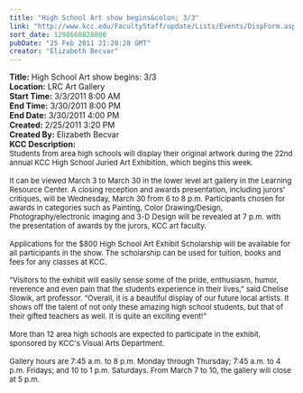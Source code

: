 ```yaml
---
title: "High School Art show begins&colon; 3/3"
link: "http://www.kcc.edu/FacultyStaff/update/Lists/Events/DispForm.aspx?ID=53"
sort_date: 1298668828000
pubDate: "25 Feb 2011 21:20:28 GMT"
creator: "Elizabeth Becvar"
---
```


<div><b>Title:</b> High School Art show begins: 3/3</div>
<div><b>Location:</b> LRC Art Gallery</div>
<div><b>Start Time:</b> 3/3/2011 8:00 AM</div>
<div><b>End Time:</b> 3/30/2011 8:00 PM</div>
<div><b>End Date:</b> 3/30/2011 4:00 PM</div>
<div><b>Created:</b> 2/25/2011 3:20 PM</div>
<div><b>Created By:</b> Elizabeth Becvar</div>
<div><b>KCC Description:</b> <div class=ExternalClass75D795B21F1C4358BB0BBFE337CD5609><div><font size=2>Students from area high schools will display their original artwork during the 22nd annual KCC High School Juried Art Exhibition, which begins this week.</font></div><font size=2>
<div><br>It can be viewed March 3 to March 30 in the lower level art gallery in the Learning Resource Center. A closing reception and awards presentation, including jurors' critiques, will be Wednesday, March 30 from 6 to 8 p.m. Participants chosen for awards in categories such as Painting, Color Drawing/Design, Photography/electronic imaging and 3-D Design will be revealed at 7 p.m. with the presentation of awards by the jurors, KCC art faculty. </div>
<div><br>Applications for the $800 High School Art Exhibit Scholarship will be available for all participants in the show. The scholarship can be used for tuition, books and fees for any classes at KCC.</div>
<div><br>“Visitors to the exhibit will easily sense some of the pride, enthusiasm, humor, reverence and even pain that the students experience in their lives,” said Chelise Slowik, art professor. “Overall, it is a beautiful display of our future local artists. It shows off the talent of not only these amazing high school students, but that of their gifted teachers as well. It is quite an exciting event!”</div>
<div><br>More than 12 area high schools are expected to participate in the exhibit, sponsored by KCC's Visual Arts Department.</div>
<div><br>Gallery hours are 7:45 a.m. to 8 p.m. Monday through Thursday; 7:45 a.m. to 4 p.m. Fridays; and 10 to 1 p.m. Saturdays. From March 7 to 10, the gallery will close at 5 p.m.</font></div>
<div> </div></div></div>
